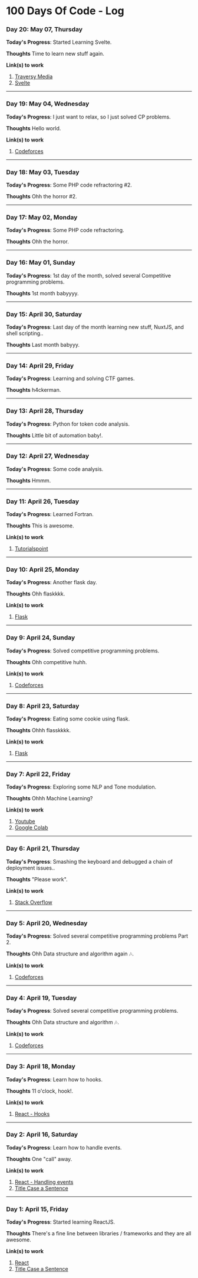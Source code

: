 # 100 Days Of Code - Log

### Day 20: May 07, Thursday

**Today's Progress**: Started Learning Svelte.

**Thoughts** Time to learn new stuff again.

**Link(s) to work**
1. [Traversy Media](https://www.youtube.com/watch?v=3TVy6GdtNuQ)
2. [Svelte](https://svelte.dev/)

---

### Day 19: May 04, Wednesday

**Today's Progress**: I just want to relax, so I just solved CP problems.

**Thoughts** Hello world.

**Link(s) to work**
1. [Codeforces](https://codeforces.com/)

---

### Day 18: May 03, Tuesday

**Today's Progress**: Some PHP code refractoring #2.

**Thoughts** Ohh the horror #2.

---

### Day 17: May 02, Monday

**Today's Progress**: Some PHP code refractoring.

**Thoughts** Ohh the horror.

---

### Day 16: May 01, Sunday

**Today's Progress**: 1st day of the month, solved several Competitive programming problems.

**Thoughts** 1st month babyyyy.

---

### Day 15: April 30, Saturday

**Today's Progress**: Last day of the month learning new stuff, NuxtJS, and shell scripting..

**Thoughts** Last month babyyy.

---

### Day 14: April 29, Friday

**Today's Progress**: Learning and solving CTF games.

**Thoughts** h4ckerman.

---

### Day 13: April 28, Thursday

**Today's Progress**: Python for token code analysis.

**Thoughts** Little bit of automation baby!.

---

### Day 12: April 27, Wednesday

**Today's Progress**: Some code analysis.

**Thoughts** Hmmm.

---

### Day 11: April 26, Tuesday

**Today's Progress**: Learned Fortran.

**Thoughts** This is awesome.

**Link(s) to work**
1. [Tutorialspoint](https://tutorialspoint.com/)

---

### Day 10: April 25, Monday

**Today's Progress**: Another flask day.

**Thoughts** Ohh flaskkkk.

**Link(s) to work**
1. [Flask](https://flask.palletsprojects.com/)

---

### Day 9: April 24, Sunday

**Today's Progress**: Solved competitive programming problems.

**Thoughts** Ohh competitive huhh.

**Link(s) to work**
1. [Codeforces](https://codeforces.com/)

---

### Day 8: April 23, Saturday

**Today's Progress**: Eating some cookie using flask.

**Thoughts** Ohhh flasskkkk.

**Link(s) to work**
1. [Flask](https://flask.palletsprojects.com/)

---

### Day 7: April 22, Friday

**Today's Progress**: Exploring some NLP and Tone modulation.

**Thoughts** Ohhh Machine Learning?

**Link(s) to work**
1. [Youtube](https://youtube.com)
1. [Google Colab](https://colab.research.google.com/)

---

### Day 6: April 21, Thursday

**Today's Progress**: Smashing the keyboard and debugged a chain of deployment issues..

**Thoughts** "Please work".

**Link(s) to work**
1. [Stack Overflow](https://stackoverflow.com)

---

### Day 5: April 20, Wednesday

**Today's Progress**: Solved several competitive programming problems Part 2.

**Thoughts** Ohh Data structure and algorithm again 🎶.

**Link(s) to work**
1. [Codeforces](https://codeforces.com/)

---

### Day 4: April 19, Tuesday

**Today's Progress**: Solved several competitive programming problems.

**Thoughts** Ohh Data structure and algorithm 🎶.

**Link(s) to work**
1. [Codeforces](https://codeforces.com/)

---

### Day 3: April 18, Monday

**Today's Progress**: Learn how to hooks.

**Thoughts** 11 o'clock, hook!.

**Link(s) to work**
1. [React - Hooks](https://reactjs.org/docs/hooks-intro.html)

---

### Day 2: April 16, Saturday

**Today's Progress**: Learn how to handle events.

**Thoughts** One "call" away.

**Link(s) to work**
1. [React - Handling events](https://reactjs.org/docs/handling-events.html)
2. [Title Case a Sentence](https://codepen.io)

---

### Day 1: April 15, Friday

**Today's Progress**: Started learning ReactJS.

**Thoughts** There's a fine line between libraries / frameworks and they are all awesome.

**Link(s) to work**
1. [React](https://reactjs.org/)
2. [Title Case a Sentence](https://codepen.io)
